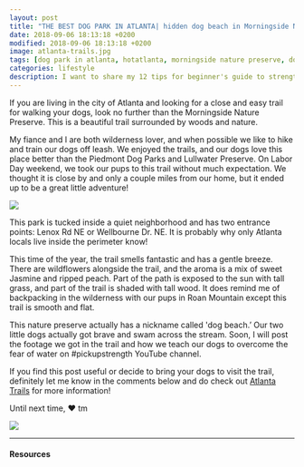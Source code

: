 ```yaml
---
layout: post
title: "THE BEST DOG PARK IN ATLANTA| hidden dog beach in Morningside Nature Preserve."
date: 2018-09-06 18:13:18 +0200
modified: 2018-09-06 18:13:18 +0200
image: atlanta-trails.jpg
tags: [dog park in atlanta, hotatlanta, morningside nature preserve, dog beach in atlanta, best hiking trails for dogs in atlanta, thing to do in atlanta, things to explore in atlanta]
categories: lifestyle
description: I want to share my 12 tips for beginner's guide to strength training. 
---
```

If you are living in the city of Atlanta and looking for a close and easy trail for walking your dogs, look no further than the Morningside Nature Preserve. This is a beautiful trail surrounded by woods and nature. 

My fiance and I are both wilderness lover, and when possible we like to hike and train our dogs off leash. We enjoyed the trails, and our dogs love this place better than the Piedmont Dog Parks and Lullwater Preserve. On Labor Day weekend, we took our pups to this trail without much expectation. We thought it is close by and only a couple miles from our home, but it ended up to be a great little adventure! 

![]({{site.baseurl}}/images/morningside-nature-preserve-dog-beach.png)

This park is tucked inside a quiet neighborhood and has two entrance points: Lenox Rd NE or Wellbourne Dr. NE. It is probably why only Atlanta locals live inside the perimeter know!

This time of the year, the trail smells fantastic and has a gentle breeze. There are wildflowers alongside the trail, and the aroma is a mix of sweet Jasmine and ripped peach. Part of the path is exposed to the sun with tall grass, and part of the trail is shaded with tall wood. It does remind me of backpacking in the wilderness with our pups in Roan Mountain except this trail is smooth and flat.

This nature preserve actually has a nickname called 'dog beach.’ Our two little dogs actually got brave and swam across the stream. Soon, I will post the footage we got in the trail and how we teach our dogs to overcome the fear of water on #pickupstrength YouTube channel. 

If you find this post useful or decide to bring your dogs to visit the trail, definitely let me know in the comments below and do check out [Atlanta Trails][atltrail] for more information! 

Until next time,
❤ tm

![]({{site.baseurl}}/images/dog-beach-atlanta.png)

***

#### Resources

[atltrail]: https://www.atlantatrails.com/hiking-trails/morningside-nature-preserve-atlanta-walking-and-running-trails/
